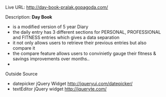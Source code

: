 Live URL: <http://day-book-pralak.gopagoda.com/>

Description: <b>Day Book</b>
  - is a modified version of 5 year Diary
  - the daily entry has 3 different sections for PERSONAL, PROFESSIONAL and FITNESS entries which gives a data separation
  - it not only allows users to retrieve their previous entries but also compare it
  - the compare feature allows users to convinietly gauge their fitness & savings improvements over months.. 
  -
Outside Source
  - datepicker jQuery Widget <http://jqueryui.com/datepicker/>
  - textEditor jQuery widget <http://jqueryte.com/>
